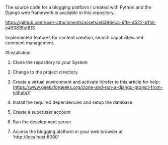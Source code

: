 The source code for a blogging platform I created with Python and the Django web framework is available in this repository.

https://github.com/user-attachments/assets/e0396eca-6ffe-4522-b11d-e490819bf8f3

Implemented features for content creation, search capabilities and comment management.

#Installation

1. Clone the repository to your System

2. Change to the project directory

3. Create a virtual environment and activate it(refer to this article for help:(https://www.geeksforgeeks.org/clone-and-run-a-django-project-from-github/))

4. Install the required dependencies and setup the database

5. Create a superuser account

6. Run the development server

7. Access the blogging platform in your web browser at 'http://localhost:8000' 




